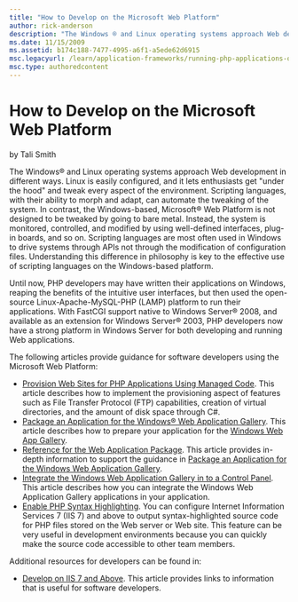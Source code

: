 ```yaml
---
title: "How to Develop on the Microsoft Web Platform"
author: rick-anderson
description: "The Windows ® and Linux operating systems approach Web development in different ways. Linux is easily configured, and it lets enthusiasts get “under the hood..."
ms.date: 11/15/2009
ms.assetid: b174c188-7477-4995-a6f1-a5ede62d6915
msc.legacyurl: /learn/application-frameworks/running-php-applications-on-iis/how-to-develop-on-the-microsoft-web-platform
msc.type: authoredcontent
---
```

How to Develop on the Microsoft Web Platform
====================
by Tali Smith

The Windows® and Linux operating systems approach Web development in different ways. Linux is easily configured, and it lets enthusiasts get "under the hood" and tweak every aspect of the environment. Scripting languages, with their ability to morph and adapt, can automate the tweaking of the system. In contrast, the Windows-based, Microsoft® Web Platform is not designed to be tweaked by going to bare metal. Instead, the system is monitored, controlled, and modified by using well-defined interfaces, plug-in boards, and so on. Scripting languages are most often used in Windows to drive systems through APIs not through the modification of configuration files. Understanding this difference in philosophy is key to the effective use of scripting languages on the Windows-based platform.

Until now, PHP developers may have written their applications on Windows, reaping the benefits of the intuitive user interfaces, but then used the open-source Linux-Apache-MySQL-PHP (LAMP) platform to run their applications. With FastCGI support native to Windows Server® 2008, and available as an extension for Windows Server® 2003, PHP developers now have a strong platform in Windows Server for both developing and running Web applications.

The following articles provide guidance for software developers using the Microsoft Web Platform:

- [Provision Web Sites for PHP Applications Using Managed Code](provision-web-sites-for-php-applications-using-managed-code.md). This article describes how to implement the provisioning aspect of features such as File Transfer Protocol (FTP) capabilities, creation of virtual directories, and the amount of disk space through C#.
- [Package an Application for the Windows® Web Application Gallery](../../develop/windows-web-application-gallery/package-an-application-for-the-windows-web-application-gallery.md). This article describes how to prepare your application for the [Windows Web App Gallery](https://www.microsoft.com/web/gallery/).
- [Reference for the Web Application Package](../../develop/windows-web-application-gallery/reference-for-the-web-application-package.md). This article provides in-depth information to support the guidance in [Package an Application for the Windows Web Application Gallery](../../develop/windows-web-application-gallery/package-an-application-for-the-windows-web-application-gallery.md).
- [Integrate the Windows Web Application Gallery in to a Control Panel](../../develop/windows-web-application-gallery/integrate-the-windows-web-application-gallery-into-a-control-panel.md). This article describes how you can integrate the Windows Web Application Gallery applications in your application.
- [Enable PHP Syntax Highlighting](enable-php-syntax-highlighting-on-iis-7-and-above.md). You can configure Internet Information Services 7 (IIS 7) and above to output syntax-highlighted source code for PHP files stored on the Web server or Web site. This feature can be very useful in development environments because you can quickly make the source code accessible to other team members.

Additional resources for developers can be found in:

- [Develop on IIS 7 and Above](develop-on-iis-7-and-above.md). This article provides links to information that is useful for software developers.